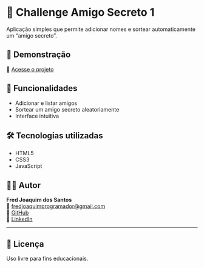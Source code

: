 # 🎁 Challenge Amigo Secreto 1

Aplicação simples que permite adicionar nomes e sortear automaticamente um “amigo secreto”.

## 🚀 Demonstração
🔗 [Acesse o projeto](https://fredjoaquim.github.io/Challenge-amigo-secreto-1/)

## 🧠 Funcionalidades
- Adicionar e listar amigos  
- Sortear um amigo secreto aleatoriamente  
- Interface intuitiva  

## 🛠️ Tecnologias utilizadas
- HTML5  
- CSS3  
- JavaScript  

## 👨‍💻 Autor
**Fred Joaquim dos Santos**  
📧 [fredjoaquimprogramador@gmail.com](mailto:fredjoaquimprogramador@gmail.com)  
🐙 [GitHub](https://github.com/fredjoaquim)  
💼 [LinkedIn](https://linkedin.com/in/fredjoaquim)

---

## 📝 Licença
Uso livre para fins educacionais.

